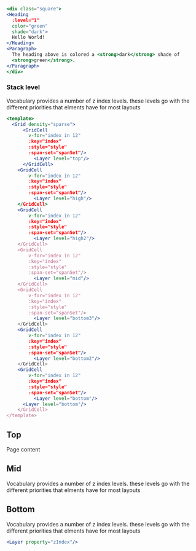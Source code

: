 ```jsx
<div class="square">
<Heading
  :level="1"
  color="green"
  shade="dark">
  Hello World!
</Heading>
<Paragraph>
  The heading above is colored a <strong>dark</strong> shade of 
  <strong>green</strong>.
</Paragraph> 
</div>
```

### Stack level

Vocabulary provides a number of z index levels. these levels go with the different priorities that elments have for most layouts

```jsx
<template>
  <Grid density="sparse">
      <GridCell 
        v-for="index in 12"
        :key="index"
        :style="style"
        :span-set="spanSet"/>
          <Layer level="top"/>
      </GridCell>
    <GridCell
        v-for="index in 12"
        :key="index"
        :style="style"
        :span-set="spanSet"/>
          <Layer level="high"/>
    </GridCell>
    <GridCell
        v-for="index in 12"
        :key="index"
        :style="style"
        :span-set="spanSet"/>
          <Layer level="high2"/>
    </GridCell>
    <GridCell
        v-for="index in 12"
        :key="index"
        :style="style"
        :span-set="spanSet"/>
          <Layer level="mid"/>
    </GridCell>
    <GridCell
        v-for="index in 12"
        :key="index"
        :style="style"
        :span-set="spanSet"/>
          <Layer level="bottom3"/> 
    </GridCell>
    <GridCell
        v-for="index in 12"
        :key="index"
        :style="style"
        :span-set="spanSet"/>
          <Layer level="bottom2"/> 
    </GridCell>
    <GridCell
        v-for="index in 12"
        :key="index"
        :style="style"
        :span-set="spanSet"/>
          <Layer level="bottom"/> 
      <Layer level="bottom"/>
    </GridCell>
</template>
```

## Top

Page content

## Mid

Vocabulary provides a number of z index levels. these levels go with the different priorities that elments have for most layouts

## Bottom

Vocabulary provides a number of z index levels. these levels go with the different priorities that elments have for most layouts

```jsx noeditor
<Layer property="zIndex"/>
```

